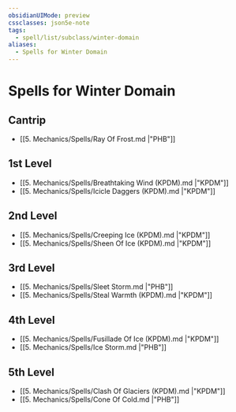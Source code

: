 ```yaml
---
obsidianUIMode: preview
cssclasses: json5e-note
tags:
  - spell/list/subclass/winter-domain
aliases:
  - Spells for Winter Domain
---
```

# Spells for Winter Domain

## Cantrip

- [[5. Mechanics/Spells/Ray Of Frost.md \|"PHB"]] 

## 1st Level

- [[5. Mechanics/Spells/Breathtaking Wind (KPDM).md \|"KPDM"]] 
- [[5. Mechanics/Spells/Icicle Daggers (KPDM).md \|"KPDM"]] 

## 2nd Level

- [[5. Mechanics/Spells/Creeping Ice (KPDM).md \|"KPDM"]] 
- [[5. Mechanics/Spells/Sheen Of Ice (KPDM).md \|"KPDM"]] 

## 3rd Level

- [[5. Mechanics/Spells/Sleet Storm.md \|"PHB"]] 
- [[5. Mechanics/Spells/Steal Warmth (KPDM).md \|"KPDM"]] 

## 4th Level

- [[5. Mechanics/Spells/Fusillade Of Ice (KPDM).md \|"KPDM"]] 
- [[5. Mechanics/Spells/Ice Storm.md \|"PHB"]] 

## 5th Level

- [[5. Mechanics/Spells/Clash Of Glaciers (KPDM).md \|"KPDM"]] 
- [[5. Mechanics/Spells/Cone Of Cold.md \|"PHB"]]
